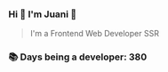 ### Hi 👋 I&#39;m Juani 🦁

> I&#39;m a Frontend Web Developer SSR

### 📚 Days being a developer: 380
